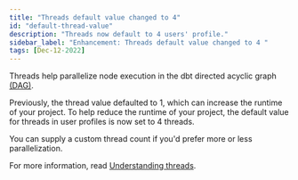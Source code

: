 ```yaml
---
title: "Threads default value changed to 4"
id: "default-thread-value"
description: "Threads now default to 4 users' profile."
sidebar_label: "Enhancement: Threads default value changed to 4 "
tags: [Dec-12-2022]
---
```


Threads help parallelize node execution in the dbt directed acyclic graph [(DAG)](https://docs.getdbt.com/terms/dag). 

Previously, the thread value defaulted to 1, which can increase the runtime of your project. To help reduce the runtime of your project, the default value for threads in user profiles is now set to 4 threads. 

You can supply a custom thread count if you'd prefer more or less parallelization. 

For more information, read [Understanding threads](/docs/running-a-dbt-project/using-threads). 
